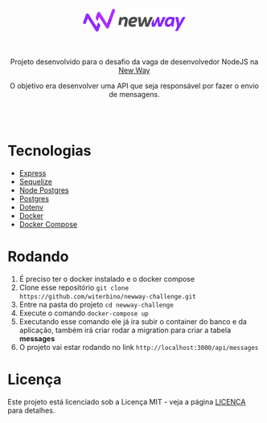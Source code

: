 <div align="center">
  <br/>
  <div>
    <img src="github/logo.png" />
  </div>
  <br/>
  <br/>
  <p>
    Projeto desenvolvido para o desafio da vaga de desenvolvedor NodeJS na <a href="https://www.gruponewway.com.br/">New Way</a></p>

  <p>O objetivo era desenvolver uma API que seja responsável por fazer o envio de mensagens.</p>
<br/>
<br/>
</div>

# Tecnologias

- [Express](https://expressjs.com/)
- [Sequelize](https://sequelize.org/)
- [Node Postgres](https://node-postgres.com/)
- [Postgres](https://www.postgresql.org/)
- [Dotenv](https://github.com/motdotla/dotenv)
- [Docker](https://www.docker.com/)
- [Docker Compose](https://docs.docker.com/compose/)

# Rodando

1. É preciso ter o docker instalado e o docker compose
2. Clone esse repositório `git clone https://github.com/witerbino/newway-challenge.git`
3. Entre na pasta do projeto `cd newway-challenge`
4. Execute o comando `docker-compose up`
5. Executando esse comando ele já ira subir o container do banco e da aplicação, também irá criar rodar a migration para criar a tabela **messages**
6. O projeto vai estar rodando no link `http://localhost:3000/api/messages`

# Licença

Este projeto está licenciado sob a Licença MIT - veja a página [LICENÇA](https://opensource.org/licenses/MIT) para detalhes.